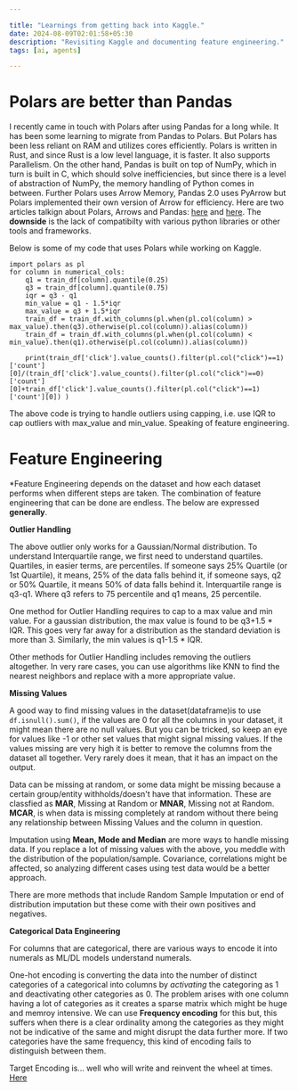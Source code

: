 ```yaml
---

title: "Learnings from getting back into Kaggle."
date: 2024-08-09T02:01:58+05:30
description: "Revisiting Kaggle and documenting feature engineering."
tags: [ai, agents]

---
```


#  Polars are better than Pandas
I recently came in touch with Polars after using Pandas for a long while. It has been some learning to migrate from Pandas to Polars. But Polars has been less reliant on RAM and utilizes cores efficiently. Polars is written in Rust, and since Rust is a low level language, it is faster. It also supports Parallelism. On the other hand, Pandas is built on top of NumPy, which in turn is built in C, which should solve inefficiencies, but since there is a level of abstraction of NumPy, the memory handling of Python comes in between. Further Polars uses Arrow Memory, Pandas 2.0 uses PyArrow but Polars implemented their own version of Arrow for efficiency. Here are two articles talkign about Polars, Arrows and Pandas: [here](https://blog.jetbrains.com/pycharm/2024/07/polars-vs-pandas/) and [here](https://datapythonista.me/blog/pandas-20-and-the-arrow-revolution-part-i). The **downside** is the lack of compatibilty with various python libraries or other tools and frameworks. 

Below is some of my code that uses Polars while working on Kaggle.

```
import polars as pl
for column in numerical_cols:
    q1 = train_df[column].quantile(0.25)
    q3 = train_df[column].quantile(0.75)
    iqr = q3 - q1
    min_value = q1 - 1.5*iqr
    max_value = q3 + 1.5*iqr
    train_df = train_df.with_columns(pl.when(pl.col(column) > max_value).then(q3).otherwise(pl.col(column)).alias(column))
    train_df = train_df.with_columns(pl.when(pl.col(column) < min_value).then(q1).otherwise(pl.col(column)).alias(column))

    print(train_df['click'].value_counts().filter(pl.col("click")==1)['count'][0]/(train_df['click'].value_counts().filter(pl.col("click")==0)['count'][0]+train_df['click'].value_counts().filter(pl.col("click")==1)['count'][0]) )
```

The above code is trying to handle outliers using capping, i.e. use IQR to cap outliers with max_value and min_value. Speaking of feature engineering.

# Feature Engineering

*Feature Engineering depends on the dataset and how each dataset performs when different steps are taken. The combination of feature engineering that can be done are endless. The below are expressed **generally**.

**Outlier Handling**

The above outlier only works for a Gaussian/Normal distribution. To understand Interquartile range, we first need to understand quartiles. Quartiles, in easier terms, are percentiles. If someone says 25% Quartile (or 1st Quartile), it means, 25% of the data falls behind it, if someone says, q2 or 50% Quartile, it means 50% of data falls behind it. Interquartile range is q3-q1. Where q3 refers to 75 percentile and q1 means, 25 percentile.

One method for Outlier Handling requires to cap to a max value and min value. For a gaussian distribution, the max value is found to be q3+1.5 * IQR. This goes very far away for a distribution as the standard deviation is more than 3. Similarly, the min values is q1-1.5 * IQR. 

Other methods for Outlier Handling includes removing the outliers altogether. In very rare cases, you can use algorithms like KNN to find the nearest neighbors and replace with a more appropriate value.

**Missing Values**

A good way to find missing values in the dataset(dataframe)is to use ```df.isnull().sum()```, if the values are 0 for all the columns in your dataset, it might mean there are no null values. But you can be tricked, so keep an eye for values like -1 or other set values that might signal missing values. If the values missing are very high it is better to remove the columns from the dataset all together. Very rarely does it mean, that it has an impact on the output.

Data can be missing at random, or some data might be missing because a certain group/entity withholds/doesn't have that information. These are classfied as **MAR**, Missing at Random or **MNAR**, Missing not at Random. **MCAR**, is when data is missing completely at random without there being any relationship between Missing Values and the column in question.

Imputation using **Mean, Mode and Median** are more ways to handle missing data. If you replace a lot of missing values with the above, you meddle with the distribution of the population/sample. Covariance, correlations might be affected, so analyzing different cases using test data would be a better approach.

There are more methods that include Random Sample Imputation or end of distribution imputation but these come with their own positives and negatives.

**Categorical Data Engineering**

For columns that are categorical, there are various ways to encode it into numerals as ML/DL models understand numerals.

One-hot encoding is converting the data into the number of distinct categories of a categorical into columns by *activating* the categoring as 1 and deactivating other categories as 0. The problem arises with one column having a lot of categories as it creates a sparse matrix which might be huge and memroy intensive. We can use **Frequency encoding** for this but, this suffers when there is a clear ordinality among the categories as they might not be indicative of the same and might disrupt the data further more. If two categories have the same frequency, this kind of encoding fails to distinguish between them.

Target Encoding is... well who will write and reinvent the wheel at times. [Here](https://towardsdatascience.com/dealing-with-categorical-variables-by-using-target-encoder-a0f1733a4c69)

